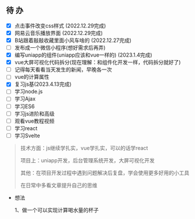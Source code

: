 ## 待  办



- [x] 点击事件改变css样式   (2022.12.29完成)
- [x] 网易云音乐播放界面   (2022.12.29完成)
- [x] B站跟着敲敲收藏里面小风车啥的   (2022.12.27完成)
- [ ] 发布成一个微信小程序(想好需求后再弄)
- [x] 编写uniapp的组件(uniapp应该和vue一样的)   (2023.1.4完成)
- [x] vue大屏可视化代码拆分(现在理解：和组件化开发一样，代码拆分就好了)
- [ ] 记得每天看看当天发生的新闻，早晚各一次
- [ ] vue的计算属性
- [x] 复习js基(2023.4.13完成)
- [ ] 学习node.js
- [ ] 学习Ajax
- [ ] 学习ES6
- [ ] 学习js进阶和高级
- [ ] 观看vue教程视频
- [ ] 学习react
- [ ] 学习Svelte

> 技术方面：js继续学扎实，vue学扎实，可以的话学react
>
> 项目上：uniapp开发，后台管理系统开发，大屏可视化开发
>
> 其他：在项目开发过程中遇到问题解决后复盘，学会使用更多好用的小工具
>
> 在日常中多看文章提升自己的思维

- 想法

  1、做一个可以实现计算喝水量的杯子

  
